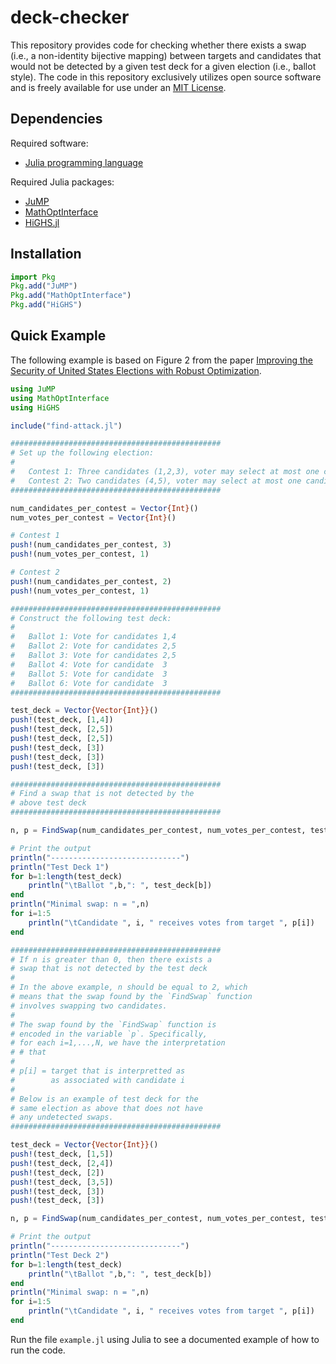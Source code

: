 # deck-checker
This repository provides code for checking whether there exists a swap (i.e., a non-identity bijective mapping) between targets and candidates that would not be detected by a given test deck for a given election (i.e., ballot style). The code in this repository exclusively utilizes open source software and is freely available for use under an [MIT License](LICENSE.md). 

## Dependencies 
Required software:
- [Julia programming language](https://julialang.org/)
  
Required Julia packages:
- [JuMP](https://jump.dev/JuMP.jl/stable/)
- [MathOptInterface](https://jump.dev/MathOptInterface.jl/stable/)
- [HiGHS.jl](https://github.com/jump-dev/HiGHS.jl)


## Installation
```julia
import Pkg
Pkg.add("JuMP")
Pkg.add("MathOptInterface")
Pkg.add("HiGHS")
```

## Quick Example
The following example is based on Figure 2 from the paper [Improving the Security of United States Elections with Robust Optimization](https://arxiv.org/pdf/2308.02306). 
```julia
using JuMP
using MathOptInterface
using HiGHS

include("find-attack.jl")

###############################################
# Set up the following election:
# 
#   Contest 1: Three candidates (1,2,3), voter may select at most one candidate
#   Contest 2: Two candidates (4,5), voter may select at most one candidate
###############################################

num_candidates_per_contest = Vector{Int}()
num_votes_per_contest = Vector{Int}()

# Contest 1
push!(num_candidates_per_contest, 3)
push!(num_votes_per_contest, 1)

# Contest 2
push!(num_candidates_per_contest, 2)
push!(num_votes_per_contest, 1)

###############################################
# Construct the following test deck:
#
#   Ballot 1: Vote for candidates 1,4
#   Ballot 2: Vote for candidates 2,5
#   Ballot 3: Vote for candidates 2,5
#   Ballot 4: Vote for candidate  3
#   Ballot 5: Vote for candidate  3
#   Ballot 6: Vote for candidate  3
###############################################

test_deck = Vector{Vector{Int}}()
push!(test_deck, [1,4])
push!(test_deck, [2,5])
push!(test_deck, [2,5])
push!(test_deck, [3])
push!(test_deck, [3])
push!(test_deck, [3])

###############################################
# Find a swap that is not detected by the
# above test deck
###############################################

n, p = FindSwap(num_candidates_per_contest, num_votes_per_contest, test_deck,Model(()->HiGHS.Optimizer()))

# Print the output
println("-----------------------------")
println("Test Deck 1")
for b=1:length(test_deck)
    println("\tBallot ",b,": ", test_deck[b])
end
println("Minimal swap: n = ",n)
for i=1:5
    println("\tCandidate ", i, " receives votes from target ", p[i])
end

###############################################
# If n is greater than 0, then there exists a
# swap that is not detected by the test deck
#
# In the above example, n should be equal to 2, which
# means that the swap found by the `FindSwap` function
# involves swapping two candidates.
#
# The swap found by the `FindSwap` function is
# encoded in the variable `p`. Specifically,
# for each i=1,...,N, we have the interpretation
# # that 
#
# p[i] = target that is interpretted as
#        as associated with candidate i
#
# Below is an example of test deck for the
# same election as above that does not have
# any undetected swaps.
###############################################

test_deck = Vector{Vector{Int}}()
push!(test_deck, [1,5])
push!(test_deck, [2,4])
push!(test_deck, [2])
push!(test_deck, [3,5])
push!(test_deck, [3])
push!(test_deck, [3])

n, p = FindSwap(num_candidates_per_contest, num_votes_per_contest, test_deck,Model(()->HiGHS.Optimizer()))

# Print the output
println("-----------------------------")
println("Test Deck 2")
for b=1:length(test_deck)
    println("\tBallot ",b,": ", test_deck[b])
end
println("Minimal swap: n = ",n)
for i=1:5
    println("\tCandidate ", i, " receives votes from target ", p[i])
end
```
Run the file `example.jl` using Julia to see a documented example of how to run the code. 
